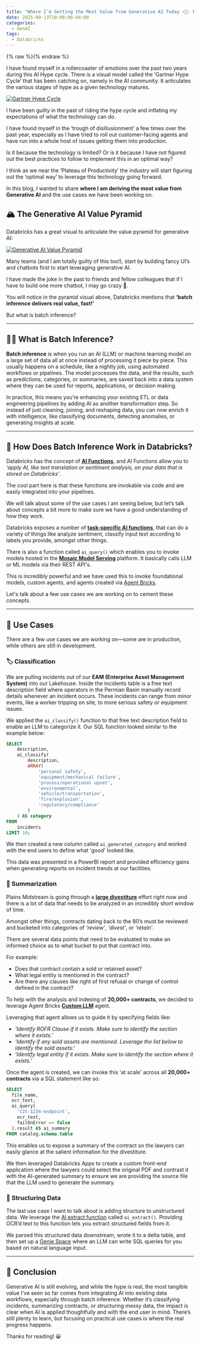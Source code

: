 ```yaml
---
title: "Where I’m Getting the Most Value from Generative AI Today ⚡🤖: Batch Inference at Scale 📈🚀"
date: 2025-09-13T10:00:00-04:00
categories:
  - GenAI
tags:
  - Databricks
---
```


{% raw %}<img src="/blog/assets/images/blog_images/where-i’m-getting-the-most-value-from-generative-ai-today-batch-inference-at-scale/blog_image.png" alt="">{% endraw %}

I have found myself in a rollercoaster of emotions over the past two years during this AI Hype cycle. There is a visual model called the ‘Gartner Hype Cycle’ that has been catching on, namely in the AI community. It articulates the various stages of hype as a given technology matures.

[![Gartner Hype Cycle](/blog/assets/images/blog_images/where-i’m-getting-the-most-value-from-generative-ai-today-batch-inference-at-scale/gartner_hype_cycle.jpg)](/blog/assets/images/blog_images/where-i’m-getting-the-most-value-from-generative-ai-today-batch-inference-at-scale/gartner_hype_cycle.jpg)

I have been guilty in the past of riding the hype cycle and inflating my expectations of what the technology can do.

I have found myself in the ‘trough of disillusionment’ a few times over the past year, especially as I have tried to roll out customer-facing agents and have run into a whole host of issues getting them into production.

Is it because the technology is limited? Or is it because I have not figured out the best practices to follow to implement this in an optimal way?

I think as we near the ‘Plateau of Productivity’ the industry will start figuring out the ‘optimal way’ to leverage this technology going forward.

In this blog, I wanted to share **where I am deriving the most value from Generative AI** and the use cases we have been working on.

## 🏔️ The Generative AI Value Pyramid

Databricks has a great visual to articulate the value pyramid for generative AI:

[![Generative AI Value Pyramid](/blog/assets/images/blog_images/where-i’m-getting-the-most-value-from-generative-ai-today-batch-inference-at-scale/generative_ai_value_pyramid.png)](/blog/assets/images/blog_images/where-i’m-getting-the-most-value-from-generative-ai-today-batch-inference-at-scale/generative_ai_value_pyramid.png)

Many teams (and I am totally guilty of this too!), start by building fancy UI’s and chatbots first to start leveraging generative AI.

I have made the joke in the past to friends and fellow colleagues that if I have to build one more chatbot, I may go crazy 🤪.

You will notice in the pyramid visual above, Databricks mentions that **‘batch inference delivers real value, fast!’**

But what is batch inference?

---

## 🤷‍♂️ What is Batch Inference?

**Batch inference** is when you run an AI (LLM) or machine learning model on a large set of data all at once instead of processing it piece by piece. This usually happens on a schedule, like a nightly job, using automated workflows or pipelines. The model processes the data, and the results, such as predictions, categories, or summaries, are saved back into a data system where they can be used for reports, applications, or decision making.

In practice, this means you’re enhancing your existing ETL or data engineering pipelines by adding AI as another transformation step. So instead of just cleaning, joining, and reshaping data, you can now enrich it with intelligence, like classifying documents, detecting anomalies, or generating insights at scale.

---

## 🧱 How Does Batch Inference Work in Databricks?

Databricks has the concept of [**AI Functions**](https://learn.microsoft.com/en-us/azure/databricks/large-language-models/ai-functions), and AI Functions allow you to *‘apply AI, like text translation or sentiment analysis, on your data that is stored on Databricks’*.

The cool part here is that these functions are invokable via code and are easily integrated into your pipelines.

We will talk about some of the use cases I am seeing below, but let’s talk about concepts a bit more to make sure we have a good understanding of how they work.

Databricks exposes a number of [**task-specific AI functions**](https://learn.microsoft.com/en-us/azure/databricks/large-language-models/ai-functions#-task-specific-ai-functions), that can do a variety of things like analyze sentiment, classify input text according to labels you provide, amongst other things.

There is also a function called `ai_query()` which enables you to invoke models hosted in the [**Mosaic Model Serving**](https://learn.microsoft.com/en-us/azure/databricks/machine-learning/model-serving/) platform. It basically calls LLM or ML models via their REST API's.

This is incredibly powerful and we have used this to invoke foundational models, custom agents, and agents created via [Agent Bricks](https://learn.microsoft.com/en-us/azure/databricks/generative-ai/agent-bricks/).

Let's talk about a few use cases we are working on to cement these concepts.

---

## 🤖 Use Cases

There are a few use cases we are working on—some are in production, while others are still in development.

### 🏷️ Classification

We are pulling incidents out of our **EAM (Enterprise Asset Management System)** into our Lakehouse. Inside the incidents table is a free text description field where operators in the Permian Basin manually record details whenever an incident occurs. These incidents can range from minor events, like a worker tripping on site, to more serious safety or equipment issues.

We applied the `ai_classify()` function to that free text description field to enable an LLM to categorize it. Our SQL function looked similar to the example below:

```sql
SELECT
    description,
    ai_classify(
        description,
        ARRAY(
            'personal safety',
            'equipment/mechanical failure',
            'process/operational upset',
            'environmental',
            'vehicle/transportation',
            'fire/explosion',
            'regulatory/compliance'
        )
    ) AS category
FROM
    incidents
LIMIT 10;
```

We then created a new column called `ai_generated_category` and worked with the end users to define what 'good' looked like.

This data was presented in a PowerBI report and provided efficiency gains when generating reports on incident trends at our facilities.

### 📝 Summarization

Plains Midstream is going through a [**large divestiture**](https://finance.yahoo.com/news/plains-american-paa-flexibility-enhances-055251476.html?guccounter=1&guce_referrer=aHR0cHM6Ly93d3cuZ29vZ2xlLmNvbS8&guce_referrer_sig=AQAAAMq-JoCc5nl--zx8H9wyAV7ekDI1Sge5rwu3yPOPeQhrH2wcAdxHo86WEafhylYGCQUJVEBJWVr3qOLFuMdw6mfo-4yfy1NKy2KHxLDTtEJbY4UUoNaX6yS2FQFeFt0tpmbQeam3ku1aVkFaD-8XwEiP8_V9xGXviX7POdI4-eip) effort right now and there is a lot of data that needs to be analyzed in an incredibly short window of time.

Amongst other things, contracts dating back to the 80’s must be reviewed and bucketed into categories of *‘review’*, *‘divest’*, or *'retain’*.

There are several data points that need to be evaluated to make an informed choice as to what bucket to put that contract into.

For example:

- Does that contract contain a sold or retained asset?
- What legal entity is mentioned in the contract?
- Are there any clauses like right of first refusal or change of control defined in the contract?

To help with the analysis and indexing of **20,000+ contracts**, we decided to leverage Agent Bricks [**Custom LLM**](https://learn.microsoft.com/en-us/azure/databricks/generative-ai/agent-bricks/custom-llm#model-specialization) agent.

Leveraging that agent allows us to guide it by specifying fields like:

- *‘Identify ROFR Clause if it exists. Make sure to identify the section where it exists.’*
- *‘Identify if any sold assets are mentioned. Leverage the list below to identify the sold assets:’*
- *‘Identify legal entity if it exists. Make sure to identify the section where it exists.’*

Once the agent is created, we can invoke this 'at scale' across all **20,000+ contracts** via a SQL statement like so:

```sql
SELECT
  file_name,
  ocr_text,
  ai_query(
    't2t-1234-endpoint',
    ocr_text,
    failOnError => false
  ).result AS ai_summary
FROM catalog.schema.table
```

This enables us to expose a summary of the contract so the lawyers can easily glance at the salient information for the divestiture.

We then leveraged Databricks Apps to create a custom front-end application where the lawyers could select the original PDF and contrast it with the AI-generated summary to ensure we are providing the source file that the LLM used to generate the summary.

### 🧩 Structuring Data

The last use case I want to talk about is adding structure to unstructured data. We leverage the [AI extract function](https://learn.microsoft.com/en-us/azure/databricks/sql/language-manual/functions/ai_extract) called `ai_extract()`. Providing OCR’d text to this function lets you extract structured fields from it.

We parsed this structured data downstream, wrote it to a delta table, and then set up a [Genie Space](https://learn.microsoft.com/en-us/azure/databricks/genie/) where an LLM can write SQL queries for you based on natural language input.

---

## 🥳 Conclusion

Generative AI is still evolving, and while the hype is real, the most tangible value I’ve seen so far comes from integrating AI into existing data workflows, especially through batch inference. Whether it’s classifying incidents, summarizing contracts, or structuring messy data, the impact is clear when AI is applied thoughtfully and with the end user in mind. There’s still plenty to learn, but focusing on practical use cases is where the real progress happens.

Thanks for reading! 😀
